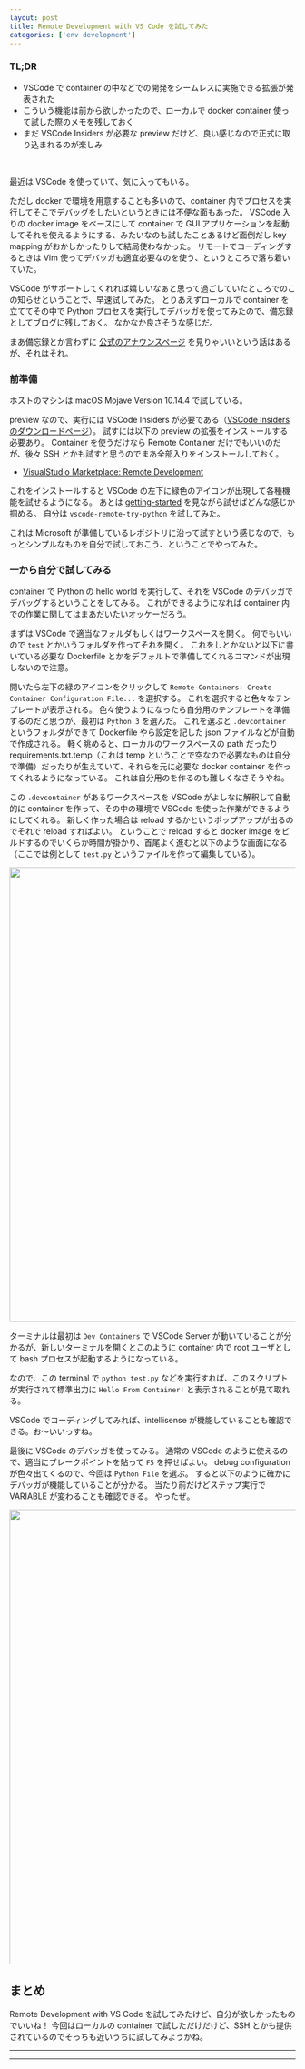 ```yaml
---
layout: post
title: Remote Development with VS Code を試してみた
categories: ['env development']
---
```



### TL;DR
- VSCode で container の中などでの開発をシームレスに実施できる拡張が発表された
- こういう機能は前から欲しかったので、ローカルで docker container 使って試した際のメモを残しておく
- まだ VSCode Insiders が必要な preview だけど、良い感じなので正式に取り込まれるのが楽しみ
<br>

最近は VSCode を使っていて、気に入ってもいる。

ただし docker で環境を用意することも多いので、container 内でプロセスを実行してそこでデバッグをしたいというときには不便な面もあった。
VSCode 入りの docker image をベースにして container で GUI アプリケーションを起動してそれを使えるようにする、みたいなのも試したことあるけど面倒だし key mapping がおかしかったりして結局使わなかった。
リモートでコーディングするときは Vim 使ってデバッガも適宜必要なのを使う、というところで落ち着いていた。

VSCode がサポートしてくれれば嬉しいなぁと思って過ごしていたところでのこの知らせということで、早速試してみた。
とりあえずローカルで container を立ててその中で Python プロセスを実行してデバッガを使ってみたので、備忘録としてブログに残しておく。
なかなか良さそうな感じだ。

まあ備忘録とか言わずに [公式のアナウンスページ](https://code.visualstudio.com/blogs/2019/05/02/remote-development) を見りゃいいという話はあるが、それはそれ。


### 前準備
ホストのマシンは macOS Mojave Version 10.14.4 で試している。

preview なので、実行には VSCode Insiders が必要である（[VSCode Insiders のダウンロードページ](https://code.visualstudio.com/insiders/)）。
試すには以下の preview の拡張をインストールする必要あり。
Container を使うだけなら Remote Container だけでもいいのだが、後々 SSH とかも試すと思うのでまあ全部入りをインストールしておく。

- [VisualStudio Marketplace: Remote Development](https://marketplace.visualstudio.com/items?itemName=ms-vscode-remote.vscode-remote-extensionpack)

これをインストールすると VSCode の左下に緑色のアイコンが出現して各種機能を試せるようになる。
あとは [getting-started](https://code.visualstudio.com/docs/remote/containers#_getting-started) を見ながら試せばどんな感じか掴める。
自分は `vscode-remote-try-python` を試してみた。

これは Microsoft が準備しているレポジトリに沿って試すという感じなので、もっとシンプルなものを自分で試しておこう、ということでやってみた。


### 一から自分で試してみる
container で Python の hello world を実行して、それを VSCode のデバッガでデバッグするということをしてみる。
これができるようになれば container 内での作業に関してはまあだいたいオッケーだろう。

まずは VSCode で適当なフォルダもしくはワークスペースを開く。
何でもいいので `test` とかいうフォルダを作ってそれを開く。
これをしとかないと以下に書いている必要な Dockerfile とかをデフォルトで準備してくれるコマンドが出現しないので注意。

開いたら左下の緑のアイコンをクリックして `Remote-Containers: Create Container Configuration File...` を選択する。
これを選択すると色々なテンプレートが表示される。
色々使うようになったら自分用のテンプレートを準備するのだと思うが、最初は `Python 3` を選んだ。
これを選ぶと `.devcontainer` というフォルダができて Dockerfile やら設定を記した json ファイルなどが自動で作成される。
軽く眺めると、ローカルのワークスペースの path だったり requirements.txt.temp（これは temp ということで空なので必要なものは自分で準備）だったりが生えていて、それらを元に必要な docker container を作ってくれるようになっている。
これは自分用のを作るのも難しくなさそうやね。

この `.devcontainer` があるワークスペースを VSCode がよしなに解釈して自動的に container を作って、その中の環境で VSCode を使った作業ができるようにしてくれる。
新しく作った場合は reload するかというポップアップが出るのでそれで reload すればよい。
ということで reload すると docker image をビルドするのでいくらか時間が掛かり、首尾よく進むと以下のような画面になる（ここでは例として `test.py` というファイルを作って編集している）。

<div align="center">
<img src="https://i.imgur.com/7lYgVi6.png" width="800">
</div>

ターミナルは最初は `Dev Containers` で VSCode Server が動いていることが分かるが、新しいターミナルを開くとこのように container 内で root ユーザとして bash プロセスが起動するようになっている。

なので、この terminal で `python test.py` などを実行すれば、このスクリプトが実行されて標準出力に `Hello From Container!` と表示されることが見て取れる。

VSCode でコーディングしてみれば、intellisense が機能していることも確認できる。お〜いいっすね。

最後に VSCode のデバッガを使ってみる。
通常の VSCode のように使えるので、適当にブレークポイントを貼って `F5` を押せばよい。
debug configuration が色々出てくるので、今回は `Python File` を選ぶ。
すると以下のように確かにデバッガが機能していることが分かる。
当たり前だけどステップ実行で VARIABLE が変わることも確認できる。
やったぜ。

<div align="center">
<img src="https://i.imgur.com/joJnnDv.png" width="800">
</div>


## まとめ
Remote Development with VS Code を試してみたけど、自分が欲しかったものでいいね！
今回はローカルの container で試しただけだけど、SSH とかも提供されているのでそっちも近いうちに試してみようかね。

---
---
<br>
